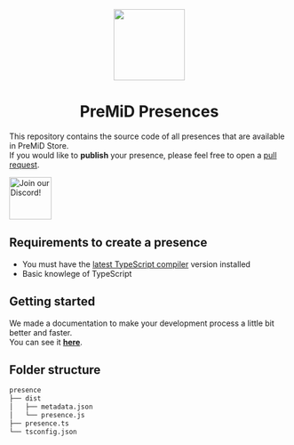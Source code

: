 <div align="center">
    <img src="https://avatars3.githubusercontent.com/u/46326568?s=400&amp;u=15e4a4988014780288d30ffb969fd1569fec23e6&amp;v=4" width="128px" style="max-width:100%;">
    <h1>PreMiD Presences</h1>
</div>

This repository contains the source code of all presences that are available in PreMiD Store.  
If you would like to <strong>publish</strong> your presence, please feel free to open a <a href="https://github.com/PreMiD/Presences/pulls">pull request</a>.

<div align="left">
    <a target="_blank" href="https://discord.premid.app/" title="Join our Discord!">
        <img  src="https://discordapp.com/api/guilds/493130730549805057/widget.png?style=banner2" height="76px" draggable="false" alt="Join our Discord!">
    </a>
</div>

## Requirements to create a presence

- You must have the [latest TypeScript compiler](https://www.typescriptlang.org/#download-links) version installed
- Basic knowlege of TypeScript

## Getting started

We made a documentation to make your development process a little bit better and faster.  
You can see it [**here**](https://docs.premid.app/dev/presence).

## Folder structure

```bash
presence
├── dist
│   ├── metadata.json
│   └── presence.js
├── presence.ts
└── tsconfig.json
```